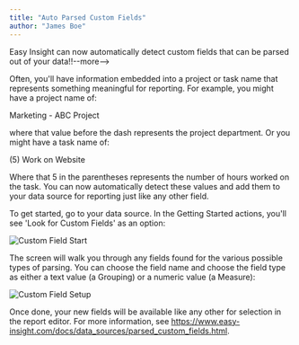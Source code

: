 ```yaml
---
title: "Auto Parsed Custom Fields"
author: "James Boe"
---
```


Easy Insight can now automatically detect custom fields that can be parsed out of your data!!--more-->

Often, you'll have information embedded into a project or task name that represents something meaningful for reporting. For example, you might have a project name of:

Marketing - ABC Project

where that value before the dash represents the project department. Or you might have a task name of:

(5) Work on Website

Where that 5 in the parentheses represents the number of hours worked on the task. You can now automatically detect these values and add them to your data source for reporting just like any other field.

To get started, go to your data source. In the Getting Started actions, you'll see 'Look for Custom Fields' as an option:

<img style="max-width:200px" class="img-responsive" src="../../images/help/parse_custom_field_start.png" alt="Custom Field Start">

The screen will walk you through any fields found for the various possible types of parsing. You can choose the field name and choose the field type as either a text value (a Grouping) or a numeric value (a Measure):

<img style="max-width:700px" class="img img-responsive" src="../../images/help/parse_custom_field.png" alt="Custom Field Setup">
 
Once done, your new fields will be available like any other for selection in the report editor. For more information, see <a href="https://www.easy-insight.com/docs/data_sources/parsed_custom_fields.html">https://www.easy-insight.com/docs/data_sources/parsed_custom_fields.html</a>.